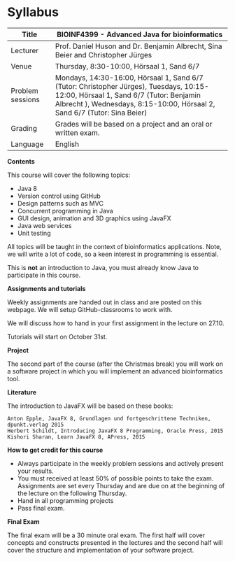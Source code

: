 # Syllabus

| Title  | BIOINF4399 - Advanced Java for bioinformatics  |
|---|---|
|  Lecturer |  Prof. Daniel Huson and Dr. Benjamin Albrecht, Sina Beier and Christopher Jürges |
| Venue  | Thursday, 8:30-10:00, Hörsaal 1, Sand 6/7  |
| Problem sessions  | Mondays, 14:30-16:00,  Hörsaal 1, Sand 6/7 (Tutor: Christopher Jürges), Tuesdays, 10:15-12:00, Hörsaal 1, Sand 6/7 (Tutor: Benjamin Albrecht ), Wednesdays, 8:15-10:00, Hörsaal 2, Sand 6/7 (Tutor: Sina Beier)  |
|  Grading | Grades will be based on a project and an oral or written exam.  |
|  Language | English  |

**Contents**

This course will cover the following topics:

- Java 8
- Version control using GitHub
- Design patterns such as MVC
- Concurrent programming in Java
- GUI design, animation and 3D graphics using JavaFX
- Java web services
- Unit testing

All topics will be taught in the context of bioinformatics applications. 
Note, we will write a lot of code, so a keen interest in programming is essential.

This is **not** an introduction to Java, you must already know Java to participate in this course.

**Assignments and tutorials**

Weekly assignments are handed out in class and are posted on this webpage. We will setup GitHub-classrooms to work with. 

We will discuss how to hand in your first assignment in the lecture on 27.10.

Tutorials will start on October 31st.

**Project**

The second part of the course (after the Christmas break) you will work on a software project in which you will implement an advanced bioinformatics tool. 

**Literature**

The introduction to JavaFX will be based on these books:

    Anton Epple, JavaFX 8, Grundlagen und fortgeschrittene Techniken, dpunkt.verlag 2015
    Herbert Schildt, Introducing JavaFX 8 Programming, Oracle Press, 2015
    Kishori Sharan, Learn JavaFX 8, APress, 2015
    
**How to get credit for this course**

- Always participate in the weekly problem sessions and actively present your results.
- You must received at least 50% of possible points to take the exam. Assignments are set every Thursday and are due on at the beginning of the lecture on the following Thursday.
- Hand in all programming projects
- Pass final exam.

**Final Exam**

The final exam will be a 30 minute oral exam. The first half will cover concepts and constructs presented in the lectures and the second half will cover the structure and implementation of your software project.
